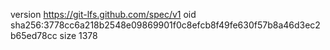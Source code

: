 version https://git-lfs.github.com/spec/v1
oid sha256:3778cc6a218b2548e09869901f0c8efcb8f49fe630f57b8a46d3ec2b65ed78cc
size 1378
